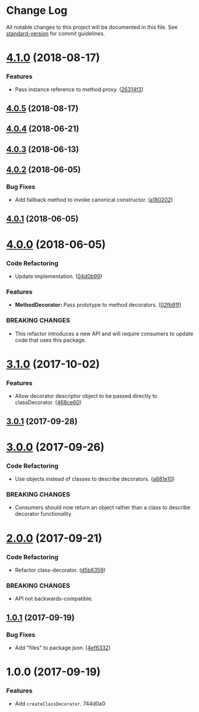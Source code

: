 # Change Log

All notable changes to this project will be documented in this file. See [standard-version](https://github.com/conventional-changelog/standard-version) for commit guidelines.

<a name="4.1.0"></a>
# [4.1.0](https://github.com/darkobits/class-decorator/compare/v4.0.5...v4.1.0) (2018-08-17)


### Features

* Pass instance reference to method proxy. ([26314f3](https://github.com/darkobits/class-decorator/commit/26314f3))



<a name="4.0.5"></a>
## [4.0.5](https://github.com/darkobits/class-decorator/compare/v4.0.4...v4.0.5) (2018-08-17)



<a name="4.0.4"></a>
## [4.0.4](https://github.com/darkobits/class-decorator/compare/v4.0.3...v4.0.4) (2018-06-21)



<a name="4.0.3"></a>
## [4.0.3](https://github.com/darkobits/class-decorator/compare/v4.0.2...v4.0.3) (2018-06-13)



<a name="4.0.2"></a>
## [4.0.2](https://github.com/darkobits/class-decorator/compare/v4.0.1...v4.0.2) (2018-06-05)


### Bug Fixes

* Add fallback method to invoke canonical constructor. ([a180202](https://github.com/darkobits/class-decorator/commit/a180202))



<a name="4.0.1"></a>
## [4.0.1](https://github.com/darkobits/class-decorator/compare/v4.0.0...v4.0.1) (2018-06-05)



<a name="4.0.0"></a>
# [4.0.0](https://github.com/darkobits/class-decorator/compare/v3.1.0...v4.0.0) (2018-06-05)


### Code Refactoring

* Update implementation. ([04d0b99](https://github.com/darkobits/class-decorator/commit/04d0b99))


### Features

* **MethodDecorator:** Pass prototype to method decorators. ([02fb91f](https://github.com/darkobits/class-decorator/commit/02fb91f))


### BREAKING CHANGES

* This refactor introduces a new API and will require consumers to update code that uses this package.



<a name="3.1.0"></a>
# [3.1.0](https://github.com/darkobits/class-decorator/compare/v3.0.1...v3.1.0) (2017-10-02)


### Features

* Allow decorator descriptor object to be passed directly to classDecorator. ([468ce60](https://github.com/darkobits/class-decorator/commit/468ce60))



<a name="3.0.1"></a>
## [3.0.1](https://github.com/darkobits/class-decorator/compare/v3.0.0...v3.0.1) (2017-09-28)



<a name="3.0.0"></a>
# [3.0.0](https://github.com/darkobits/class-decorator/compare/v2.0.0...v3.0.0) (2017-09-26)


### Code Refactoring

* Use objects instead of classes to describe decorators. ([a881e10](https://github.com/darkobits/class-decorator/commit/a881e10))


### BREAKING CHANGES

* Consumers should now return an object rather than a class to describe decorator functionality.



<a name="2.0.0"></a>
# [2.0.0](https://github.com/darkobits/class-decorator/compare/v1.0.1...v2.0.0) (2017-09-21)


### Code Refactoring

* Refactor class-decorator. ([d5b6359](https://github.com/darkobits/class-decorator/commit/d5b6359))


### BREAKING CHANGES

* API not backwards-compatible.



<a name="1.0.1"></a>
## [1.0.1](https://github.com/darkobits/class-decorator/compare/v1.0.0...v1.0.1) (2017-09-19)


### Bug Fixes

* Add "files" to package.json. ([4ef6332](https://github.com/darkobits/class-decorator/commit/4ef6332))



<a name="1.0.0"></a>
# 1.0.0 (2017-09-19)


### Features

* Add `createClassDecorator`. 744d0a0
